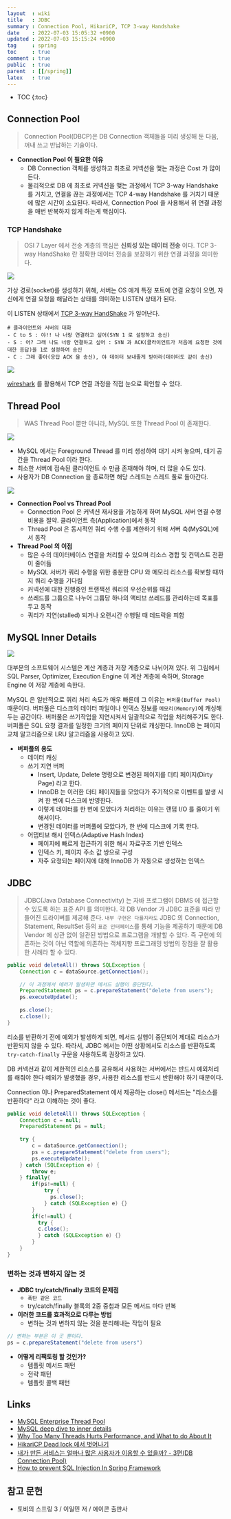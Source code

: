 ```yaml
---
layout  : wiki
title   : JDBC
summary : Connection Pool, HikariCP, TCP 3-way Handshake
date    : 2022-07-03 15:05:32 +0900
updated : 2022-07-03 15:15:24 +0900
tag     : spring
toc     : true
comment : true
public  : true
parent  : [[/spring]]
latex   : true
---
```

* TOC
{:toc}

## Connection Pool

> Connection Pool(DBCP)은 DB Connection 객체들을 미리 생성해 둔 다음, 꺼내 쓰고 반납하는 기술이다.

- __Connection Pool 이 필요한 이유__
  - DB Connection 객체를 생성하고 최초로 커넥션을 맺는 과정은 Cost 가 많이 든다. 
  - 물리적으로 DB 에 최초로 커넥션을 맺는 과정에서 TCP 3-way Handshake 를 거치고, 연결을 끊는 과정에서는 TCP 4-way Handshake 를 거치기 때문에 많은 시간이 소요된다. 따라서, Connection Pool 을 사용해서 위 연결 과정을 매번 반복하지 않게 하는게 핵심이다.

### TCP Handshake

> OSI 7 Layer 에서 전송 계층의 핵심은 __신뢰성 있는 데이터 전송__ 이다. TCP 3-way HandShake 란 정확한 데이터 전송을 보장하기 위한 연결 과정을 의미한다.

![](/resource/wiki/network-tcp/tcp.png)

가상 경로(socket)를 생성하기 위해, 서버는 OS 에게 특정 포트에 연결 요청이 오면, 자신에게 연결 요청을 해달라는 상태를 의미하는 LISTEN 상태가 된다.

이 LISTEN 상태에서 [TCP 3-way HandShake](https://baekjungho.github.io/wiki/network/network-layeredarchitectures/#tcp-3-way-handshake) 가 일어난다.

```idle
# 클라이언트와 서버의 대화
- C to S : 야!! 나 너랑 연결하고 싶어(SYN 1 로 설정하고 송신)
- S : 어? 그래 나도 너랑 연결하고 싶어 : SYN 과 ACK(클라이언트가 처음에 요청한 것에 대한 응답)을 1로 설정하여 송신
- C : 그래 좋아(응답 ACK 을 송신), 야 데이터 보내줄게 받아라(데이터도 같이 송신)
```

![](/resource/wiki/spring-jdbc/wireshark.png)

[wireshark](https://www.wireshark.org/) 를 활용해서 TCP 연결 과정을 직접 눈으로 확인할 수 있다.

## Thread Pool

> WAS Thread Pool 뿐만 아니라, MySQL 또한 Thread Pool 이 존재한다.

![](/resource/wiki/spring-jdbc/mysql-thread.png)

- MySQL 에서는 Foreground Thread 를 미리 생성하여 대기 시켜 놓으며, 대기 공간을 Thread Pool 이라 한다.
- 최소한 서버에 접속된 클라이언트 수 만큼 존재해야 하며, 더 많을 수도 있다.
- 사용자가 DB Connection 을 종료하면 해당 스레드는 스레드 풀로 돌아간다.

![](/resource/wiki/spring-jdbc/tps.png)

- __Connection Pool vs Thread Pool__
  - Connection Pool 은 커넥션 재사용을 가능하게 하며 MySQL 서버 연결 수행 비용을 절약. 클라이언트 측(Application)에서 동작
  - Thread Pool 은 동시적인 쿼리 수행 수를 제한하기 위해 서버 측(MySQL)에서 동작
- __Thread Pool 의 이점__
  - 많은 수의 데이터베이스 연결을 처리할 수 있으며 리소스 경합 및 컨텍스트 전환이 줄어듦
  - MySQL 서버가 쿼리 수행을 위한 충분한 CPU 와 메모리 리소스를 확보할 때까지 쿼리 수행을 기다림
  - 커넥션에 대한 진행중인 트랜잭션 쿼리의 우선순위를 매김
  - 쓰레드를 그룹으로 나누어 그룹당 하나의 액티브 쓰레드를 관리하는데 목표를 두고 동작
  - 쿼리가 지연(stalled) 되거나 오랜시간 수행될 때 데드락을 피함

## MySQL Inner Details

![](/resource/wiki/spring-jdbc/mysql.png)

대부분의 소프트웨어 시스템은 계산 계층과 저장 계층으로 나뉘어져 있다. 위 그림에서 SQL Parser, Optimizer, Execution Engine 이 계산 계층에 속하며, Storage Engine 이 저장 계층에 속한다.

MySQL 은 일반적으로 쿼리 처리 속도가 매우 빠른데 그 이유는 `버퍼풀(Buffer Pool)` 때문이다. 버퍼풀은 디스크의 데이터 파일이나 인덱스 정보를 `메모리(Memory)`에 캐싱해두는 공간이다. 버퍼풀은 쓰기작업을 지연시켜서 일괄적으로 작업을 처리해주기도 한다. 버퍼풀은 SQL 요청 결과를 일정한 크기의 페이지 단위로 캐싱한다. InnoDB 는 페이지 교체 알고리즘으로 LRU 알고리즘을 사용하고 있다.

- __버퍼풀의 용도__
  - 데이터 캐싱
  - 쓰기 지연 버퍼
    - Insert, Update, Delete 명령으로 변경된 페이지를 더티 페이지(Dirty Page) 라고 한다.
    - InnoDB 는 이러한 더티 페이지들을 모았다가 주기적으로 이벤트를 발생 시켜 한 번에 디스크에 반영한다. 
    - 이렇게 데이터를 한 번에 모았다가 처리하는 이유는 랜덤 I/O 를 줄이기 위해서이다. 
    - 변경된 데이터를 버퍼풀에 모았다가, 한 번에 디스크에 기록 한다.
  - 어댑티브 해시 인덱스(Adaptive Hash Index)
    - 페이지에 빠르게 접근하기 위한 해시 자료구조 기반 인덱스
    - 인덱스 키, 페이지 주소 값 쌍으로 구성
    - 자주 요청되는 페이지에 대해 InnoDB 가 자동으로 생성하는 인덱스

## JDBC

> JDBC(Java Database Connectivity) 는 자바 프로그램이 DBMS 에 접근할 수 있도록 하는 표준 API 를 의미한다. 각 DB Vendor 가 JDBC 표준을 따라 만들어진 드라이버를 제공해 준다. `내부 구현은 다를지라도` JDBC 의 Connection, Statement, ResultSet 등의 `표준 인터페이스`를 통해 기능을 제공하기 때문에 DB Vendor 에 상관 없이 일관된 방법으로 프로그램을 개발할 수 있다. 즉 구현에 의존하는 것이 아닌 역할에 의존하는 객체지향 프로그래밍 방법의 장점을 잘 활용한 사례라 할 수 있다.

```java
public void deleteAll() throws SQLException {
    Connection c = dataSource.getConnection();
    
    // 이 과정에서 에러가 발생하면 메서드 실행이 중단된다.
    PreparedStatement ps = c.prepareStatement("delete from users");
    ps.executeUpdate();
    
    ps.close();
    c.close();
}
```

리소를 반환하기 전에 예외가 발생하게 되면, 메서드 실행이 중단되어 제대로 리소스가 반환되지 않을 수 있다. 따라서, JDBC 에서는 어떤 상황에서도 리소스를 반환하도록 `try-catch-finally` 구문을 사용하도록 권장하고 있다.

DB 커넥션과 같이 제한적인 리소스를 공유해서 사용하는 서버에서는 반드시 예외처리를 해줘야 한다 예외가 발생했을 경우, 사용한 리소스를 반드시 반환해야 하기 때문이다.

Connection 이나 PreparedStatement 에서 제공하는 close() 메서드는 "리소스를 반환하다" 라고 이해하는 것이 좋다.

```java
public void deleteAll() throws SQLException {
    Connection c = null;
    PreparedStatement ps = null;
    
    try {
        c = dataSource.getConnection();
        ps = c.prepareStatement("delete from users");
        ps.executeUpdate();
    } catch (SQLException e) {
        throw e;     
    } finally{
        if(ps!=null) {
            try {
              ps.close();
            } catch (SQLException e) {}
        }
        if(c!=null) {
          try {
          c.close();
          } catch (SQLException e) {}
        }
    }
}
```

### 변하는 것과 변하지 않는 것

- __JDBC try/catch/finally 코드의 문제점__
  - `폭탄 같은 코드`
  - try/catch/finally 블록의 2중 중첩과 모든 메서드 마다 반복
- __이러한 코드를 효과적으로 다루는 방법__
  - 변하는 것과 변하지 않는 것을 분리해내는 작업이 필요

```java
// 변하는 부분은 이 곳 뿐이다.
ps = c.prepareStatement("delete from users")
```

- __어떻게 리팩토링 할 것인가?__
  - 템플릿 메서드 패턴 
  - 전략 패턴
  - 템플릿 콜백 패턴



## Links

- [MySQL Enterprise Thread Pool](https://dev.mysql.com/doc/refman/8.0/en/thread-pool.html)
- [MySQL deep dive to inner details](https://medium.com/@zxue2011/mysql-from-5000ft-above-to-inner-details-i-6a81186064de)
- [Why Too Many Threads Hurts Performance, and What to do About It](https://www.codeguru.com/cplusplus/why-too-many-threads-hurts-performance-and-what-to-do-about-it/)
- [HikariCP Dead lock 에서 벗어나기](https://techblog.woowahan.com/2664/)
- [내가 만든 서비스는 얼마나 많은 사용자가 이용할 수 있을까? - 3편(DB Connection Pool)](https://hyuntaeknote.tistory.com/12)
- [How to prevent SQL Injection In Spring Framework](https://baekjungho.github.io/wiki/spring/spring-sqlinjection/)

## 참고 문헌

- 토비의 스프링 3 / 이일민 저 / 에이콘 출판사